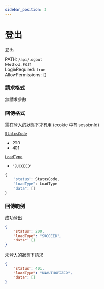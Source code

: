 ```yaml
---
sidebar_position: 3
---
```



# 登出

登出

PATH: `/api/logout`  
Method: `POST`  
LoginRequired: `true`  
AllowPermissions: `[]`  


### 請求格式
無請求參數  


### 回傳格式
需在登入的狀態下才有用 (cookie 中有 sessionId)  

[`StatusCode`](../types.md#statuscode)  
* 200
* 401

[`LoadType`](../types.md#loadtype)  
* `"SUCCEED"`

```js
{
    "status": StatusCode,
    "loadType": LoadType
    "data": []
}
```


### 回傳範例
成功登出
```json
{
    "status": 200,
    "loadType": "SUCCEED",
    "data": []
}
```

未登入的狀態下請求
```json
{
    "status": 401,
    "loadType": "UNAUTHORIZED",
    "data": []
}
```